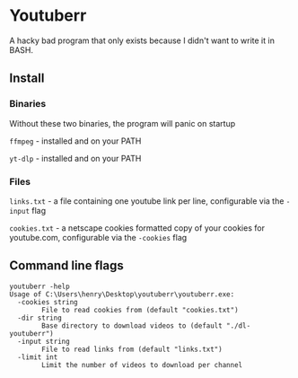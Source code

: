# Youtuberr

A hacky bad program that only exists because I didn't want to write it in BASH.

## Install

### Binaries

Without these two binaries, the program will panic on startup

`ffmpeg` - installed and on your PATH

`yt-dlp` - installed and on your PATH

### Files

`links.txt` - a file containing one youtube link per line, configurable via the `-input` flag

`cookies.txt` - a netscape cookies formatted copy of your cookies for youtube.com, configurable via the `-cookies` flag

## Command line flags

```
youtuberr -help
Usage of C:\Users\henry\Desktop\youtuberr\youtuberr.exe:
  -cookies string
        File to read cookies from (default "cookies.txt")
  -dir string
        Base directory to download videos to (default "./dl-youtuberr")
  -input string
        File to read links from (default "links.txt")
  -limit int
        Limit the number of videos to download per channel
```
